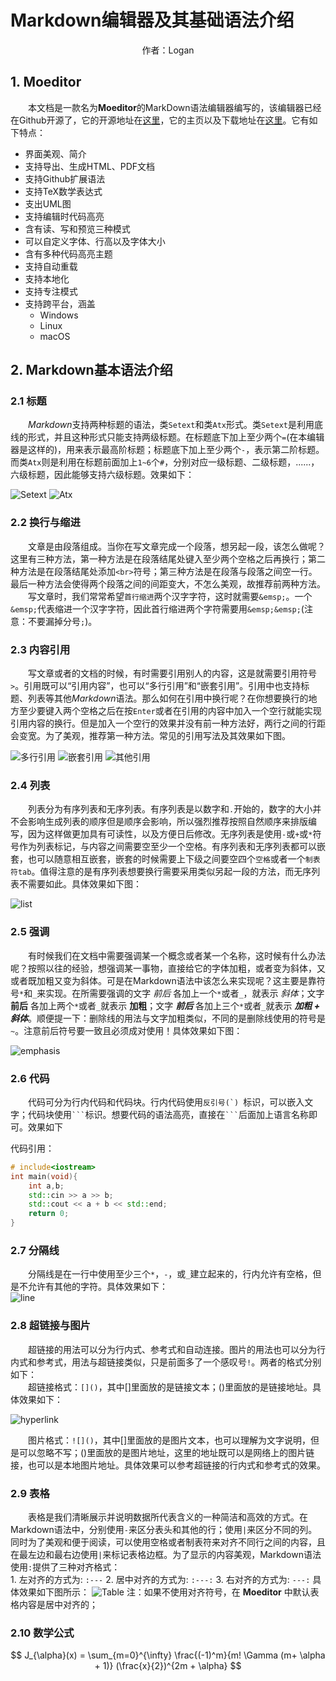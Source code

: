 Markdown编辑器及其基础语法介绍
===

<center>作者：Logan </center>

## 1. Moeditor
&emsp;&emsp;本文档是一款名为**Moeditor**的MarkDown语法编辑器编写的，该编辑器已经在Github开源了，它的开源地址在[这里](https://github.com/Moeditor/Moeditor)，它的主页以及下载地址在[这里](https://moeditor.js.org/)。它有如下特点：
- 界面美观、简介
- 支持导出、生成HTML、PDF文档
- 支持Github扩展语法
- 支持TeX数学表达式
- 支出UML图
- 支持编辑时代码高亮
- 含有读、写和预览三种模式
- 可以自定义字体、行高以及字体大小
- 含有多种代码高亮主题
- 支持自动重载
- 支持本地化
- 支持专注模式
- 支持跨平台，涵盖
	- Windows
	- Linux
	- macOS

## 2. Markdown基本语法介绍
### 2.1 标题
&emsp;&emsp;*Markdown*支持两种标题的语法，类`Setext`和类`Atx`形式。类`Setext`是利用底线的形式，并且这种形式只能支持两级标题。在标题底下加上至少两个`=`(在本编辑器是这样的)，用来表示最高阶标题；标题底下加上至少两个`-`，表示第二阶标题。而类`Atx`则是利用在标题前面加上`1~6`个`#`，分别对应一级标题、二级标题，......，六级标题，因此能够支持六级标题。效果如下：

![Setext](https://raw.githubusercontent.com/liloganle/An-Introduction-to-Markdown/master/images/setext.jpg)
![Atx](https://raw.githubusercontent.com/liloganle/An-Introduction-to-Markdown/master/images/atx.jpg)


### 2.2 换行与缩进
&emsp;&emsp;文章是由段落组成。当你在写文章完成一个段落，想另起一段，该怎么做呢？这里有三种方法，第一种方法是在段落结尾处键入至少两个空格之后再换行；第二种方法是在段落结尾处添加`<br>`符号；第三种方法是在段落与段落之间空一行。最后一种方法会使得两个段落之间的间距变大，不怎么美观，故推荐前两种方法。  
&emsp;&emsp;写文章时，我们常常希望`首行缩进`两个汉字字符，这时就需要`&emsp;`。一个`&emsp;`代表缩进一个汉字字符，因此首行缩进两个字符需要用`&emsp;&emsp;`(注意：不要漏掉分号`;`)。

### 2.3 内容引用
&emsp;&emsp;写文章或者的文档的时候，有时需要引用别人的内容，这是就需要引用符号`>`。引用既可以“引用内容”，也可以“多行引用”和“嵌套引用”。引用中也支持标题、列表等其他*Markdown*语法。那么如何在引用中换行呢？在你想要换行的地方至少要键入两个空格之后在按`Enter`或者在引用的内容中加入一个空行就能实现引用内容的换行。但是加入一个空行的效果并没有前一种方法好，两行之间的行距会变宽。为了美观，推荐第一种方法。常见的引用写法及其效果如下图。

![多行引用](https://raw.githubusercontent.com/liloganle/An-Introduction-to-Markdown/master/images/%E5%A4%9A%E8%A1%8C%E5%BC%95%E7%94%A8.png)
![嵌套引用](https://raw.githubusercontent.com/liloganle/An-Introduction-to-Markdown/master/images/%E5%B5%8C%E5%A5%97%E5%BC%95%E7%94%A8.png)
![其他引用](https://raw.githubusercontent.com/liloganle/An-Introduction-to-Markdown/master/images/%E5%85%B6%E4%BB%96%E5%BC%95%E7%94%A8.png)

### 2.4 列表
&emsp;&emsp;列表分为有序列表和无序列表。有序列表是以数字和`.`开始的，数字的大小并不会影响生成列表的顺序但是顺序会影响，所以强烈推荐按照自然顺序来排版编写，因为这样做更加具有可读性，以及方便日后修改。无序列表是使用`-`或`+`或`*`符号作为列表标记，与内容之间需要空至少一个空格。有序列表和无序列表都可以嵌套，也可以随意相互嵌套，嵌套的时候需要上下级之间要空四个`空格`或者一个`制表符tab`。值得注意的是有序列表想要换行需要采用类似另起一段的方法，而无序列表不需要如此。具体效果如下图：

![list](https://raw.githubusercontent.com/liloganle/An-Introduction-to-Markdown/master/images/list.png)

### 2.5 强调
&emsp;&emsp;有时候我们在文档中需要强调某一个概念或者某一个名称，这时候有什么办法呢？按照以往的经验，想强调某一事物，直接给它的字体加粗，或者变为斜体，又或者既加粗又变为斜体。可是在Markdown语法中该怎么来实现呢？这主要是靠符号`*`和`_`来实现。在所需要强调的文字 _前后_ 各加上一个`*`或者`_`，就表示 *斜体*；文字 __前后__ 各加上两个`*`或者`_`就表示 **加粗**；文字 ___前后___ 各加上三个`*`或者`_`就表示 ***加粗 + 斜体***。顺便提一下：删除线的用法与文字加粗类似，不同的是删除线使用的符号是`~`。注意前后符号要一致且必须成对使用！具体效果如下图：

![emphasis](https://raw.githubusercontent.com/liloganle/An-Introduction-to-Markdown/master/images/emphasis.png)

### 2.6 代码
&emsp;&emsp;代码可分为行内代码和代码块。行内代码使用``反引号(`) ``标识，可以嵌入文字；代码块使用` ``` `标识。想要代码的语法高亮，直接在` ``` `后面加上语言名称即可。效果如下

代码引用：
```Cpp
# include<iostream>
int main(void){
	int a,b;
    std::cin >> a >> b;
    std::cout << a + b << std::end;
    return 0;
}
```

### 2.7 分隔线
&emsp;&emsp;分隔线是在一行中使用至少三个`*`，`-`，或`_`建立起来的，行内允许有空格，但是不允许有其他的字符。具体效果如下：  
![line](https://raw.githubusercontent.com/liloganle/An-Introduction-to-Markdown/master/images/separation-line.png)

### 2.8 超链接与图片
&emsp;&emsp;超链接的用法可以分为行内式、参考式和自动连接。图片的用法也可以分为行内式和参考式，用法与超链接类似，只是前面多了一个感叹号`!`。两者的格式分别如下：   
&emsp;&emsp;超链接格式：`[]()`，其中[]里面放的是链接文本；()里面放的是链接地址。具体效果如下：   

![hyperlink](https://raw.githubusercontent.com/liloganle/An-Introduction-to-Markdown/master/images/picture-and-hyperlink.png) 

&emsp;&emsp;图片格式：`![]()`，其中[]里面放的是图片文本，也可以理解为文字说明，但是可以忽略不写；()里面放的是图片地址，这里的地址既可以是网络上的图片链接，也可以是本地图片地址。具体效果可以参考超链接的行内式和参考式的效果。

### 2.9 表格
&emsp;&emsp;表格是我们清晰展示并说明数据所代表含义的一种简洁和高效的方式。在Markdown语法中，分别使用`-`来区分表头和其他的行；使用`|`来区分不同的列。同时为了美观和便于阅读，可以使用空格或者制表符来对齐不同行之间的内容，且在最左边和最右边使用`|`来标记表格边框。为了显示的内容美观，Markdown语法使用`:`提供了三种对齐格式：  
		1. 左对齐的方式为: `:---`
		2. 居中对齐的方式为: `:---:`
		3. 右对齐的方式为: `---:`
具体效果如下图所示：
![Table](https://raw.githubusercontent.com/liloganle/An-Introduction-to-Markdown/master/images/table.png) 
注：如果不使用对齐符号，在 **Moeditor** 中默认表格内容是居中对齐的；


### 2.10 数学公式
$$ J_{\alpha}(x) = \sum_{m=0}^{\infty} \frac{(-1)^m}{m! \Gamma (m+ \alpha + 1)} (\frac{x}{2})^{2m + \alpha} $$

